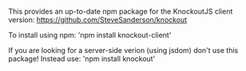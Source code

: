 This provides an up-to-date npm package for the KnockoutJS client version: https://github.com/SteveSanderson/knockout

To install using npm: 'npm install knockout-client'

If you are looking for a server-side verion (using jsdom) don't use this package! Instead use: 'npm install knockout'